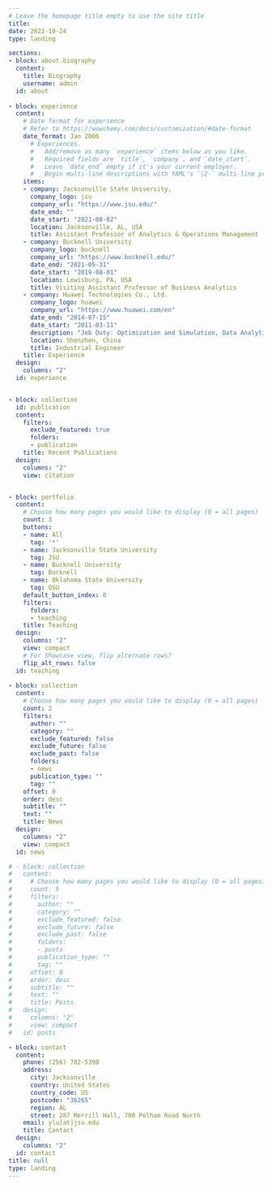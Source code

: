 ```yaml
---
# Leave the homepage title empty to use the site title
title:
date: 2022-10-24
type: landing

sections:
- block: about.biography
  content:
    title: Biography
    username: admin
  id: about
  
- block: experience
  content:
    # Date format for experience
    # Refer to https://wowchemy.com/docs/customization/#date-format
    date_format: Jan 2006
      # Experiences.
      #   Add/remove as many `experience` items below as you like.
      #   Required fields are `title`, `company`, and `date_start`.
      #   Leave `date_end` empty if it's your current employer.
      #   Begin multi-line descriptions with YAML's `|2-` multi-line prefix.
    items:
    - company: Jacksonville State University, 
      company_logo: jsu
      company_url: "https://www.jsu.edu/"
      date_end: ""
      date_start: "2021-08-02"
      location: Jacksonville, AL, USA
      title: Assistant Professor of Analytics & Operations Management
    - company: Bucknell University
      company_logo: bucknell
      company_url: "https://www.bucknell.edu/"
      date_end: "2021-05-31"
      date_start: "2019-08-01"
      location: Lewisburg, PA, USA
      title: Visiting Assistant Professor of Business Analytics
    - company: Huawei Technologies Co., Ltd.
      company_logo: huawei
      company_url: "https://www.huawei.com/en"
      date_end: "2014-07-15"
      date_start: "2011-03-11"
      description: "Job Duty: Optimization and Simulation, Data Analytics, Supply Chain Management,       Lean Manufacturing"  
      location: Shenzhen, China
      title: Industrial Engineer
    title: Experience
  design:
    columns: "2"
  id: experience


- block: collection
  id: publication
  content:
    filters:
      exclude_featured: true
      folders:
      - publication
    title: Recent Publications
  design:
    columns: "2"
    view: citation  


- block: portfolio
  content:
    # Choose how many pages you would like to display (0 = all pages)
    count: 3
    buttons:
    - name: All
      tag: '*'
    - name: Jacksonville State University
      tag: JSU
    - name: Bucknell University
      tag: Bucknell
    - name: Oklahoma State University
      tag: OSU
    default_button_index: 0
    filters:
      folders:
      - teaching
    title: Teaching
  design:
    columns: "2"
    view: compact
    # For Showcase view, flip alternate rows?
    flip_alt_rows: false
  id: teaching
  
- block: collection
  content:
    # Choose how many pages you would like to display (0 = all pages)
    count: 2
    filters:
      author: ""
      category: ""
      exclude_featured: false
      exclude_future: false
      exclude_past: false
      folders:
      - news
      publication_type: ""
      tag: ""
    offset: 0
    order: desc
    subtitle: ""
    text: ""
    title: News
  design:
    columns: "2"
    view: compact
  id: news

# - block: collection
#   content:
#     # Choose how many pages you would like to display (0 = all pages)
#     count: 5
#     filters:
#       author: ""
#       category: ""
#       exclude_featured: false
#       exclude_future: false
#       exclude_past: false
#       folders:
#       - posts
#       publication_type: ""
#       tag: ""
#     offset: 0
#     order: desc
#     subtitle: ""
#     text: ""
#     title: Posts
#   design:
#     columns: "2"
#     view: compact
#   id: posts

- block: contact
  content:
    phone: (256) 782-5398
    address:
      city: Jacksonville
      country: United States
      country_code: US
      postcode: "36265"
      region: AL
      street: 287 Merrill Hall, 700 Pelham Road North
    email: ylu[at]jsu.edu
    title: Contact
  design:
    columns: "2"
  id: contact
title: null
type: landing
---
```


